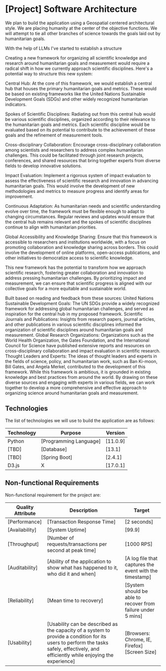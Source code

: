 # [Project] Software Architecture

We plan to build the application using a Geospatial centered architectural style. We are placing humanity at the center of the objective functions.  We will attempt to tie all other branches of science towards the goals laid out by humanitarian goals.

With the help of LLMs I've started to establish a structure

Creating a new framework for organizing all scientific knowledge and research around humanitarian goals and measurement would require a radical shift in how we currently approach scientific disciplines. Here's a potential way to structure this new system:

Central Hub: At the core of this framework, we would establish a central hub that houses the primary humanitarian goals and metrics. These would be based on existing frameworks like the United Nations Sustainable Development Goals (SDGs) and other widely recognized humanitarian indicators.

Spokes of Scientific Disciplines: Radiating out from this central hub would be various scientific disciplines, organized according to their relevance to the humanitarian goals and metrics. Each scientific discipline would be evaluated based on its potential to contribute to the achievement of these goals and the refinement of measurement tools.

Cross-disciplinary Collaboration: Encourage cross-disciplinary collaboration among scientists and researchers to address complex humanitarian challenges. This could be facilitated through joint research projects, conferences, and shared resources that bring together experts from diverse fields to develop innovative solutions.

Impact Evaluation: Implement a rigorous system of impact evaluation to assess the effectiveness of scientific research and innovation in advancing humanitarian goals. This would involve the development of new methodologies and metrics to measure progress and identify areas for improvement.

Continuous Adaptation: As humanitarian needs and scientific understanding evolve over time, the framework must be flexible enough to adapt to changing circumstances. Regular reviews and updates would ensure that the central hub remains relevant and the spokes of scientific disciplines continue to align with humanitarian priorities.

Global Accessibility and Knowledge Sharing: Ensure that this framework is accessible to researchers and institutions worldwide, with a focus on promoting collaboration and knowledge sharing across borders. This could involve the development of online platforms, open-access publications, and other initiatives to democratize access to scientific knowledge.

This new framework has the potential to transform how we approach scientific research, fostering greater collaboration and innovation to address pressing humanitarian challenges. By prioritizing impact and measurement, we can ensure that scientific progress is aligned with our collective goals for a more equitable and sustainable world.

Built based on reading and feedback from these sources:
United Nations Sustainable Development Goals: The UN SDGs provide a widely recognized framework for addressing global humanitarian challenges, and served as inspiration for the central hub in my proposed framework.
Scientific Journals and Publications: Insights from research papers, journal articles, and other publications in various scientific disciplines informed the organization of scientific disciplines around humanitarian goals and measurement.
Global Research Organizations: Organizations such as the World Health Organization, the Gates Foundation, and the International Council for Science have published extensive reports and resources on cross-disciplinary collaboration and impact evaluation in scientific research.
Thought Leaders and Experts: The ideas of thought leaders and experts in the fields of science, policy, and humanitarian work, such as Ban Ki-moon, Bill Gates, and Angela Merkel, contributed to the development of this framework.
While this framework is ambitious, it is grounded in existing knowledge and best practices from around the world. By drawing on these diverse sources and engaging with experts in various fields, we can work together to develop a more comprehensive and effective approach to organizing science around humanitarian goals and measurement.


## Technologies

The list of technologies we will use to build the application are as follows:

| Technology          | Purpose                | Version  |
| ------------------- | ---------------------- | -------- |
| Python             | [Programming Language] | [11.0.9] |
| [TBD]          | [Database]             | [13.1]   |
| [TBD] | [Spring Boot]          | [2.4.1]  |
| D3.js         | X                | [17.0.1] |

## Non-functional Requirements

Non-functional requirement for the project are:

| Quality Attribute | Description                                                  | Target                                                       |
| ----------------- | ------------------------------------------------------------ | ------------------------------------------------------------ |
| [Performance]     | [Transaction Response Time]                                  | [2 seconds]                                                  |
| [Availability]    | [System Uptime]                                              | [99.9]                                                       |
| [Throughput]      | [Number of requests/transactions per second at peak time]    | [1000 RPS]                                                   |
| [Auditability]    | [Ability of the application to show what has happened to it, who did it and when] | [A log file that captures the event with the timestamp]      |
| [Reliability]     | [Mean time to recovery]                                      | [System should be able to recover from failure under 5 mins] |
| [Usability]       | [Usability can be described as the capacity of a system to provide a condition for its users to perform the tasks safely, effectively, and efficiently while enjoying the experience] | [Browsers: Chrome, IE, Firefox] <br />[Screen Size]          |

